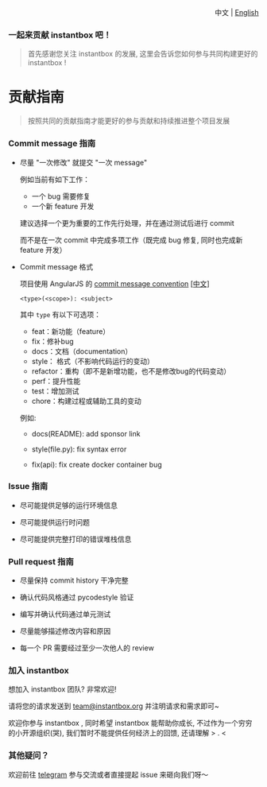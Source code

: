 <p align="right">中文 | <a href="../CONTRIBUTING.md">English</a></p>

### 一起来贡献 instantbox 吧！

> 首先感谢您关注 instantbox 的发展, 这里会告诉您如何参与共同构建更好的 instantbox !


# 贡献指南

> 按照共同的贡献指南才能更好的参与贡献和持续推进整个项目发展


### Commit message 指南

* 尽量 "一次修改" 就提交 "一次 message"

  例如当前有如下工作：

  * 一个 bug 需要修复
  * 一个新 feature 开发

  建议选择一个更为重要的工作先行处理，并在通过测试后进行 commit

  而不是在一次 commit 中完成多项工作（既完成 bug 修复, 同时也完成新 feature 开发）

* Commit message 格式

  项目使用 AngularJS 的 [commit message convention](https://github.com/angular/angular.js/blob/master/DEVELOPERS.md#-git-commit-guidelines) [[中文]](http://www.ruanyifeng.com/blog/2016/01/commit_message_change_log.html)

  `<type>(<scope>): <subject>`

  其中 `type` 有以下可选项：
    * feat：新功能（feature）
    * fix：修补bug
    * docs：文档（documentation）
    * style： 格式（不影响代码运行的变动）
    * refactor：重构（即不是新增功能，也不是修改bug的代码变动）
    * perf：提升性能
    * test：增加测试
    * chore：构建过程或辅助工具的变动

  例如:

    * docs(README): add sponsor link

    * style(file.py): fix syntax error

    * fix(api): fix create docker container bug


### Issue 指南

* 尽可能提供足够的运行环境信息

* 尽可能提供运行时问题

* 尽可能提供完整打印的错误堆栈信息


### Pull request 指南

* 尽量保持 commit history 干净完整

* 确认代码风格通过 pycodestyle 验证

* 编写并确认代码通过单元测试

* 尽量能够描述修改内容和原因

* 每一个 PR 需要经过至少一次他人的 review


### 加入 instantbox

想加入 instantbox 团队? 非常欢迎!

请将您的请求发送到 team@instantbox.org 并注明请求和需求即可~

欢迎你参与 instantbox , 同时希望 instantbox 能帮助你成长, 不过作为一个穷穷的小开源组织(哭), 我们暂时不能提供任何经济上的回馈, 还请理解 > . < 


### 其他疑问？

欢迎前往 [telegram](https://t.me/joinchat/HtYtxRSerOwrMLg_2_wZTQ) 参与交流或者直接提起 issue 来砸向我们呀～
